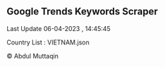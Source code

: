 

## Google Trends Keywords Scraper 
 
Last Update 06-04-2023 , 14:45:45

Country List :
VIETNAM.json



© Abdul Muttaqin 
